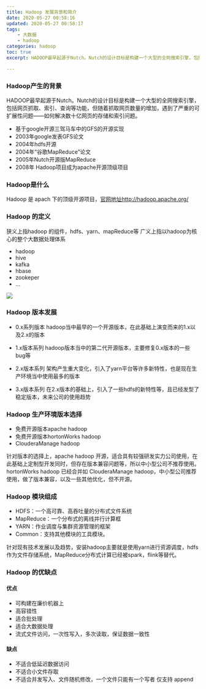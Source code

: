 ```yaml
---
title: Hadoop 发展背景和简介
date: 2020-05-27 00:58:16
updated: 2020-05-27 00:58:17
tags: 
    - 大数据
    - hadoop
categories: hadoop
toc: true
excerpt: HADOOP最早起源于Nutch。Nutch的设计目标是构建一个大型的全网搜索引擎，包括网页抓取、索引、查询等功能，但随着抓取网页数量的增加，遇到了严重的可扩展性问题——如何解决数十亿网页的存储和索引问题。

---
```



### Hadoop产生的背景

HADOOP最早起源于Nutch。Nutch的设计目标是构建一个大型的全网搜索引擎，包括网页抓取、索引、查询等功能，但随着抓取网页数量的增加，遇到了严重的可扩展性问题——如何解决数十亿网页的存储和索引问题。

- 基于google开源三驾马车中的GFS的开源实现
- 2003年google发表GFS论文
- 2004年hdfs开源
- 2004年“谷歌MapReduce”论文
- 2005年Nutch开源版MapReduce
- 2008年 Hadoop项目成为apache开源顶级项目

### Hadoop是什么
Hadoop 是 apach 下的顶级开源项目，[官网地址http://hadoop.apache.org/](http://hadoop.apache.org/)

### Hadoop 的定义

狭义上指hadoop 的组件，hdfs、yarn、mapReduce等
广义上指以hadoop为核心的整个大数据处理体系
- hadoop
- hive
- kafka
- hbase
- zookeper
- ...

![](https://static.studytime.xin/article/20200528005708.png)


### Hadoop 版本发展
- 0.x系列版本
hadoop当中最早的一个开源版本，在此基础上演变而来的1.x以及2.x的版本

- 1.x版本系列
hadoop版本当中的第二代开源版本，主要修复0.x版本的一些bug等

- 2.x版本系列
架构产生重大变化，引入了yarn平台等许多新特性，也是现在生产环境当中使用最多的版本

- 3.x版本系列
在2.x版本的基础上，引入了一些hdfs的新特性等，且已经发型了稳定版本，未来公司的使用趋势

### Hadoop 生产环境版本选择
- 免费开源版本apache hadoop
- 免费开源版本hortonWorks hadoop 
- ClouderaManage hadoop  

针对版本的选择上，apache hadoop 开源，适合具有较强研发实力公司使用，在此基础上定制型开发同时，但存在版本兼容问题等，所以中小型公司不推荐使用。
hortonWorks hadoop  已经合并如 ClouderaManage hadoop，中小型公司推荐使用，做了版本兼容，以及一些其他优化，但不开源。


### Hadoop 模块组成
- HDFS：一个高可靠、高吞吐量的分布式文件系统
- MapReduce：一个分布式的离线并行计算框
- YARN：作业调度与集群资源管理的框架
- Common：支持其他模块的工具模块。

针对现有技术发展以及趋势，安装hadoop主要就是使用yarn进行资源调度，hdfs作为文件存储系统，MapReduce分布式计算已经被spark，flink等替代。

### Hadoop 的优缺点

#### 优点
- 可构建在廉价机器上
- 高容错性
- 适合批处理
- 适合大数据处理
- 流式文件访问，一次性写入，多次读取，保证数据一致性

#### 缺点
- 不适合低延迟数据访问
- 不适合小文件存取
- 不适合并发写入、文件随机修改，一个文件只能有一个写者 仅支持 append